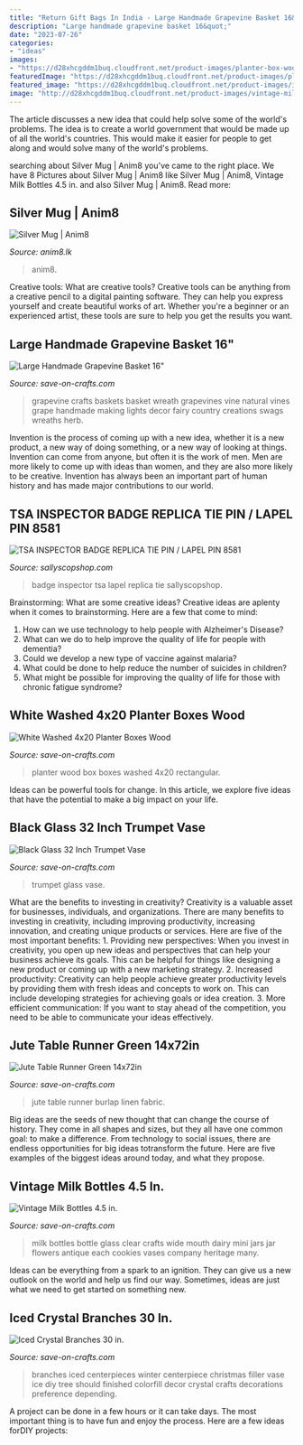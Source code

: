 ```yaml
---
title: "Return Gift Bags In India - Large Handmade Grapevine Basket 16&quot;"
description: "Large handmade grapevine basket 16&quot;"
date: "2023-07-26"
categories:
- "ideas"
images:
- "https://d28xhcgddm1buq.cloudfront.net/product-images/planter-box-wood-4x4x20in-whitewash-1.jpg"
featuredImage: "https://d28xhcgddm1buq.cloudfront.net/product-images/planter-box-wood-4x4x20in-whitewash-1.jpg"
featured_image: "https://d28xhcgddm1buq.cloudfront.net/product-images/iced-branches-30-in-artificial-9.jpg"
image: "http://d28xhcgddm1buq.cloudfront.net/product-images/vintage-milk-bottle-4-5-in-4.jpg"
---
```



The article discusses a new idea that could help solve some of the world's problems. The idea is to create a world government that would be made up of all the world's countries. This would make it easier for people to get along and would solve many of the world's problems.

	

		
searching about Silver Mug | Anim8 you've came to the right place. We have 8 Pictures about Silver Mug | Anim8 like Silver Mug | Anim8, Vintage Milk Bottles 4.5 in. and also Silver Mug | Anim8. Read more:
		
    
## Silver Mug | Anim8

<img loading=lazy src="https://www.anim8.lk/media/catalog/product/cache/1/image/9df78eab33525d08d6e5fb8d27136e95/t/h/ths_2212.jpg" onerror="this.onerror=null;this.src='https://tse3.mm.bing.net/th?id=OIP.VnolCe0U9Nirsr6ZG4ZG6wHaHa&amp;pid=15.1';" alt="Silver Mug | Anim8">

_Source: anim8.lk_

>anim8. 

	

Creative tools: What are creative tools?
Creative tools can be anything from a creative pencil to a digital painting software. They can help you express yourself and create beautiful works of art. Whether you're a beginner or an experienced artist, these tools are sure to help you get the results you want.

    
## Large Handmade Grapevine Basket 16&quot;

<img loading=lazy src="https://d28xhcgddm1buq.cloudfront.net/product-images/grapevine-baskets-16-4.jpg" onerror="this.onerror=null;this.src='https://tse1.mm.bing.net/th?id=OIP.hpvB1jEl1CyPs9dgVztHzwHaLF&amp;pid=15.1';" alt="Large Handmade Grapevine Basket 16&quot;">

_Source: save-on-crafts.com_

>grapevine crafts baskets basket wreath grapevines vine natural vines grape handmade making lights decor fairy country creations swags wreaths herb. 

	

Invention is the process of coming up with a new idea, whether it is a new product, a new way of doing something, or a new way of looking at things. Invention can come from anyone, but often it is the work of men. Men are more likely to come up with ideas than women, and they are also more likely to be creative. Invention has always been an important part of human history and has made major contributions to our world.

    
## TSA INSPECTOR BADGE REPLICA TIE PIN / LAPEL PIN 8581

<img loading=lazy src="http://sallyscopshop.com/image/cache/catalog/TSAINSTP-746x1000.JPG" onerror="this.onerror=null;this.src='https://tse4.mm.bing.net/th?id=OIP.4XUbdWHJDvo6qW273iLqrgHaJ7&amp;pid=15.1';" alt="TSA INSPECTOR BADGE REPLICA TIE PIN / LAPEL PIN 8581">

_Source: sallyscopshop.com_

>badge inspector tsa lapel replica tie sallyscopshop. 

	

Brainstorming: What are some creative ideas?
Creative ideas are aplenty when it comes to brainstorming. Here are a few that come to mind: 
1. How can we use technology to help people with Alzheimer's Disease? 
2. What can we do to help improve the quality of life for people with dementia? 
3. Could we develop a new type of vaccine against malaria? 
4. What could be done to help reduce the number of suicides in children? 
5. What might be possible for improving the quality of life for those with chronic fatigue syndrome?

    
## White Washed 4x20 Planter Boxes Wood

<img loading=lazy src="https://d28xhcgddm1buq.cloudfront.net/product-images/planter-box-wood-4x4x20in-whitewash-1.jpg" onerror="this.onerror=null;this.src='https://tse2.mm.bing.net/th?id=OIP.5xxjVSOIKztc-B5dWoEyDgHaLH&amp;pid=15.1';" alt="White Washed 4x20 Planter Boxes Wood">

_Source: save-on-crafts.com_

>planter wood box boxes washed 4x20 rectangular. 

	

Ideas can be powerful tools for change. In this article, we explore five ideas that have the potential to make a big impact on your life.

    
## Black Glass 32 Inch Trumpet Vase

<img loading=lazy src="https://d28xhcgddm1buq.cloudfront.net/product-images/vase-glass-trumpet-32in-black-2.jpg" onerror="this.onerror=null;this.src='https://tse4.mm.bing.net/th?id=OIP.W0FNLooeMSJKbyzbQz8VrgHaLH&amp;pid=15.1';" alt="Black Glass 32 Inch Trumpet Vase">

_Source: save-on-crafts.com_

>trumpet glass vase. 

	

What are the benefits to investing in creativity?
Creativity is a valuable asset for businesses, individuals, and organizations. There are many benefits to investing in creativity, including improving productivity, increasing innovation, and creating unique products or services. Here are five of the most important benefits: 1. Providing new perspectives: When you invest in creativity, you open up new ideas and perspectives that can help your business achieve its goals. This can be helpful for things like designing a new product or coming up with a new marketing strategy. 2. Increased productivity: Creativity can help people achieve greater productivity levels by providing them with fresh ideas and concepts to work on. This can include developing strategies for achieving goals or idea creation. 3. More efficient communication: If you want to stay ahead of the competition, you need to be able to communicate your ideas effectively.

    
## Jute Table Runner Green 14x72in

<img loading=lazy src="https://d28xhcgddm1buq.cloudfront.net/product-images/jute-table-runner-green-14-72-1.jpg" onerror="this.onerror=null;this.src='https://tse1.mm.bing.net/th?id=OIP.EsvJbBVmspwDYanISo2JaAHaLE&amp;pid=15.1';" alt="Jute Table Runner Green 14x72in">

_Source: save-on-crafts.com_

>jute table runner burlap linen fabric. 

	

Big ideas are the seeds of new thought that can change the course of history. They come in all shapes and sizes, but they all have one common goal: to make a difference. From technology to social issues, there are endless opportunities for big ideas totransform the future. Here are five examples of the biggest ideas around today, and what they propose.

    
## Vintage Milk Bottles 4.5 In.

<img loading=lazy src="http://d28xhcgddm1buq.cloudfront.net/product-images/vintage-milk-bottle-4-5-in-4.jpg" onerror="this.onerror=null;this.src='https://tse3.mm.bing.net/th?id=OIP.SJYlsUa2FTBJswrcP_T-DQHaKY&amp;pid=15.1';" alt="Vintage Milk Bottles 4.5 in.">

_Source: save-on-crafts.com_

>milk bottles bottle glass clear crafts wide mouth dairy mini jars jar flowers antique each cookies vases company heritage many. 

	

Ideas can be everything from a spark to an ignition. They can give us a new outlook on the world and help us find our way. Sometimes, ideas are just what we need to get started on something new.

    
## Iced Crystal Branches 30 In.

<img loading=lazy src="https://d28xhcgddm1buq.cloudfront.net/product-images/iced-branches-30-in-artificial-9.jpg" onerror="this.onerror=null;this.src='https://tse3.mm.bing.net/th?id=OIP.EkwdcCGJ3UBeVOcBOwDhWQHaKl&amp;pid=15.1';" alt="Iced Crystal Branches 30 in.">

_Source: save-on-crafts.com_

>branches iced centerpieces winter centerpiece christmas filler vase ice diy tree should finished colorfill decor crystal crafts decorations preference depending. 

	

A project can be done in a few hours or it can take days. The most important thing is to have fun and enjoy the process. Here are a few ideas forDIY projects: 

